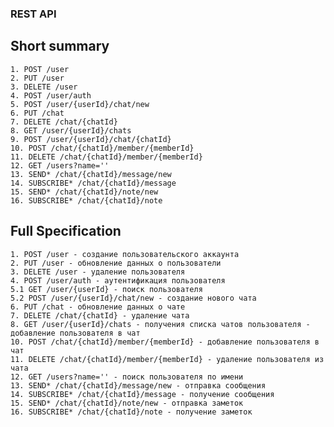 ### REST API

## Short summary

    1. POST /user
    2. PUT /user
    3. DELETE /user
    4. POST /user/auth
    5. POST /user/{userId}/chat/new
    6. PUT /chat
    7. DELETE /chat/{chatId}
    8. GET /user/{userId}/chats
    9. POST /user/{userId}/chat/{chatId}
    10. POST /chat/{chatId}/member/{memberId}
    11. DELETE /chat/{chatId}/member/{memberId}
    12. GET /users?name=''
    13. SEND* /chat/{chatId}/message/new 
    14. SUBSCRIBE* /chat/{chatId}/message
    15. SEND* /chat/{chatId}/note/new
    16. SUBSCRIBE* /chat/{chatId}/note
    
## Full Specification

    1. POST /user - создание пользовательского аккаунта
    2. PUT /user - обновление данных о пользователи
    3. DELETE /user - удаление пользователя
    4. POST /user/auth - аутентификация пользователя
    5.1 GET /user/{userId} - поиск пользователя
    5.2 POST /user/{userId}/chat/new - создание нового чата
    6. PUT /chat - обновление данных о чате
    7. DELETE /chat/{chatId} - удаление чата
    8. GET /user/{userId}/chats - получения списка чатов пользователя - добавление пользователя в чат
    10. POST /chat/{chatId}/member/{memberId} - добавление пользователя в чат
    11. DELETE /chat/{chatId}/member/{memberId} - удаление пользователя из чата
    12. GET /users?name='' - поиск пользователя по имени
    13. SEND* /chat/{chatId}/message/new - отправка сообщения 
    14. SUBSCRIBE* /chat/{chatId}/message - получение сообщения
    15. SEND* /chat/{chatId}/note/new - отправка заметок
    16. SUBSCRIBE* /chat/{chatId}/note - получение заметок